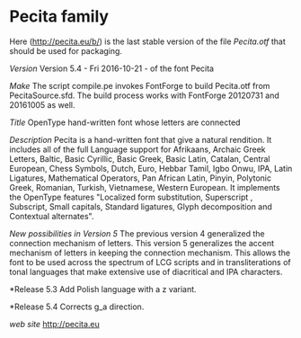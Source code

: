 # Pecita family

Here (http://pecita.eu/b/) is the last stable version of the file *Pecita.otf*
that should be used for packaging.

*Version*
Version 5.4 - Fri 2016-10-21 - of the font Pecita

*Make*
The script compile.pe invokes FontForge to build Pecita.otf from
PecitaSource.sfd.
The build process works with FontForge 20120731 and 20161005 as well.

*Title*
OpenType hand-written font whose letters are connected

*Description*
Pecita is a hand-written font that give a natural rendition.
It includes all of the full Language support for Afrikaans, Archaic Greek
Letters, Baltic, Basic Cyrillic, Basic Greek, Basic Latin, Catalan, Central
European, Chess Symbols, Dutch, Euro, Hebbar Tamil, Igbo Onwu, IPA, Latin
Ligatures, Mathematical Operators, Pan African Latin, Pinyin, Polytonic Greek,
Romanian, Turkish, Vietnamese, Western European.
It implements the OpenType features "Localized form substitution, Superscript ,
Subscript, Small capitals, Standard ligatures, Glyph decomposition and
Contextual alternates".

*New possibilities in Version 5*
The previous version 4 generalized the connection mechanism of letters. This
version 5 generalizes the accent mechanism of letters in keeping the connection
mechanism. This allows the font to be used across the spectrum of LCG scripts
and in transliterations of tonal languages that make extensive use of
diacritical and IPA characters.

*Release 5.3
Add Polish language with a z variant. 

*Release 5.4
Corrects g_a direction.

*web site*
http://pecita.eu